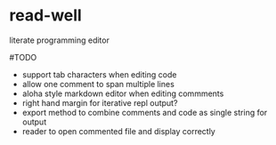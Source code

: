 read-well
=========

literate programming editor

#TODO
* support tab characters when editing code
* allow one comment to span multiple lines
* aloha style markdown editor when editing commments
* right hand margin for iterative repl output?
* export method to combine comments and code as single string for output
* reader to open commented file and display correctly

